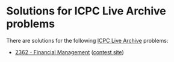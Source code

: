 # Solutions for ICPC Live Archive problems

There are solutions for the following
[ICPC Live Archive](https://icpcarchive.ecs.baylor.edu/) problems:

* [2362 - Financial Management](02362.cc)
  ([contest site](https://icpcarchive.ecs.baylor.edu/index.php?option=com_onlinejudge&Itemid=8&category=24&page=show_problem&problem=363))
